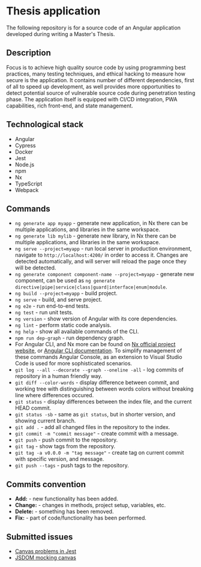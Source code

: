 # Thesis application

The following repository is for a source code of an Angular application developed during writing a Master's Thesis.

## Description

Focus is to achieve high quality source code by using programming best practices, many testing techniques, and ethical hacking to measure how secure is the application. It contains number of different dependencies, first of all to speed up development, as well provides more opportunities to detect potential source of vulnerable source code during penetration testing phase. The application itself is equipped with CI/CD integration, PWA capabilities, rich front-end,  and state management.

## Technological stack

+ Angular
+ Cypress
+ Docker
+ Jest
+ Node.js
+ npm
+ Nx
+ TypeScript
+ Webpack
<!--
TODO: Add this if brief would be build
+ NgRx/RxJS
-->

## Commands

+ `ng generate app myapp` - generate new application, in Nx there can be multiple applications, and libraries in the same workspace.
+ `ng generate lib mylib` - generate new library, in Nx there can be multiple applications, and libraries in the same workspace.
+ `ng serve --project=myapp` - run local server in production environment, navigate to `http://localhost:4200/` in order to access it. Changes are detected automatically, and will server will reload the page once they will be detected.
+ `ng generate component component-name --project=myapp` - generate new component, can be used as `ng generate directive|pipe|service|class|guard|interface|enum|module`.
+ `ng build --project=myapp` - build project.
+ `ng serve` - build, and serve project.
+ `ng e2e` - run end-to-end tests.
+ `ng test` - run unit tests.
+ `ng version` - show version of Angular with its core dependencies.
+ `ng lint` - perform static code analysis.
+ `ng help` - show all available commands of the CLI.
+ `npm run dep-graph` - run dependency graph.
+ For Angular CLI, and Nx more can be found on [Nx official project website](https://nrwl.io/nx/guide-nx-workspace), or [Angular CLI documentation](https://angular.io/cli). To simplify management of these commands Angular Console, as an extension to Visual Studio Code is used for more sophisticated scenarios.
+ `git log --all --decorate --graph --oneline -all` - log commits of repository in a human friendly way.
+ `git diff --color-words` - display difference between commit, and working tree with distinguishing between words colors without breaking line where differences occured.
+ `git status` - display differences between the index file, and the current HEAD commit.
+ `git status -sb` - same as `git status`, but in shorter version, and showing current branch.
+ `git add .` - add all changed files in the repository to the index.
+ `git commit -m "commit message"` - create commit with a message.
+ `git push` - push commit to the repository.
+ `git tag` - show tags from the repository.
+ `git tag -a v0.0.0 -m "tag message"` - create tag on current commit with specific version, and message.
+ `git push --tags` - push tags to the repository.


## Commits convention

+ **Add:** - new functionality has been added.
+ **Change:** - changes in methods, project setup, variables, etc.
+ **Delete:** - something has been removed.
+ **Fix:** - part of code/functionality has been performed.

## Submitted issues

+ [Canvas problems in Jest](https://github.com/hustcc/jest-canvas-mock/issues/2#issuecomment-468600415)
+ [JSDOM mocking canvas](https://github.com/jsdom/jsdom/issues/1782#issuecomment-468602403)
